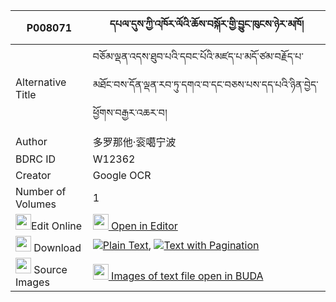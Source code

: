 |P008071|དཔལ་དུས་ཀྱི་འཁོར་ལོའི་ཆོས་བསྐོར་གྱི་བྱུང་ཁུངས་ཉེར་མཁོ། 
| --- | --- 
|Alternative Title |བཅོམ་ལྡན་འདས་ཐུབ་པའི་དབང་པོའི་མཛད་པ་མདོ་ཙམ་བརྗོད་པ་མཐོང་བས་དོན་ལྡན་རབ་ཏུ་དགའ་བ་དང་བཅས་པས་དད་པའི་ཉིན་བྱེད་ཕྱོགས་བརྒྱར་འཆར་བ།
|Author| 多罗那他·衮噶宁波
|BDRC ID | W12362
|Creator | Google OCR
|Number of Volumes| 1
|<img width="25" src="https://img.icons8.com/color/25/000000/edit-property.png">Edit Online| [<img width="25" src="https://avatars.githubusercontent.com/u/45091458?s=200&v=4"> Open in Editor](http://editor.openpecha.org/P008071)
|<img width="25" src="https://img.icons8.com/fluent/48/000000/download-2.png"/>  Download | [![](https://img.icons8.com/color/20/000000/txt.png)Plain Text](https://github.com/Openpecha/P008071/releases/download/v1/pal_du_kyi_khorlo_i_cho_kor_gy_plain_P008071.zip), [![](https://img.icons8.com/color/20/000000/txt.png)Text with Pagination](https://github.com/Openpecha/P008071/releases/download/v1/pal_du_kyi_khorlo_i_cho_kor_gy_pages_P008071.zip)
|<img width="25" src="https://img.icons8.com/plasticine/100/000000/pictures-folder.png"/>  Source Images | [<img width="25" src="https://library.bdrc.io/icons/BUDA-small.svg"> Images of text file open in BUDA](https://library.bdrc.io/show/bdr:W12362)